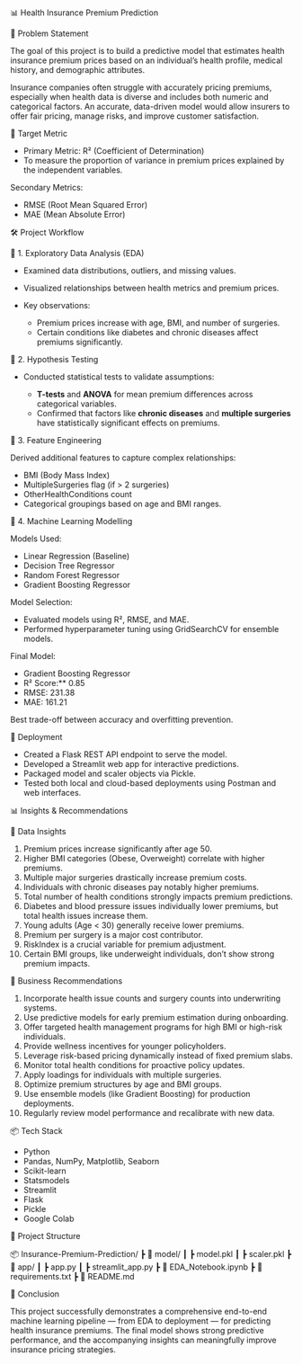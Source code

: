 📊 Health Insurance Premium Prediction

📝 Problem Statement

The goal of this project is to build a predictive model that estimates health insurance premium prices based on an individual’s health profile, medical history, and demographic attributes.

Insurance companies often struggle with accurately pricing premiums, especially when health data is diverse and includes both numeric and categorical factors. An accurate, data-driven model would allow insurers to offer fair pricing, manage risks, and improve customer satisfaction.

🎯 Target Metric

* Primary Metric: R² (Coefficient of Determination)
* To measure the proportion of variance in premium prices explained by the independent variables.

Secondary Metrics:

* RMSE (Root Mean Squared Error)
* MAE (Mean Absolute Error)

🛠️ Project Workflow

📌 1. Exploratory Data Analysis (EDA)

* Examined data distributions, outliers, and missing values.
* Visualized relationships between health metrics and premium prices.
* Key observations:

  * Premium prices increase with age, BMI, and number of surgeries.
  * Certain conditions like diabetes and chronic diseases affect premiums significantly.

📌 2. Hypothesis Testing

* Conducted statistical tests to validate assumptions:

  * **T-tests** and **ANOVA** for mean premium differences across categorical variables.
  * Confirmed that factors like **chronic diseases** and **multiple surgeries** have statistically significant effects on premiums.

📌 3. Feature Engineering

Derived additional features to capture complex relationships:

* BMI (Body Mass Index)
* MultipleSurgeries flag (if > 2 surgeries)
* OtherHealthConditions count
* Categorical groupings based on age and BMI ranges.

📌 4. Machine Learning Modelling

Models Used:

* Linear Regression (Baseline)
* Decision Tree Regressor
* Random Forest Regressor
* Gradient Boosting Regressor

Model Selection:

* Evaluated models using R², RMSE, and MAE.
* Performed hyperparameter tuning using GridSearchCV for ensemble models.

Final Model:

* Gradient Boosting Regressor
* R² Score:** 0.85
* RMSE: 231.38
* MAE: 161.21

Best trade-off between accuracy and overfitting prevention.

🚀 Deployment

* Created a Flask REST API endpoint to serve the model.
* Developed a Streamlit web app for interactive predictions.
* Packaged model and scaler objects via Pickle.
* Tested both local and cloud-based deployments using Postman and web interfaces.

📊 Insights & Recommendations

📌 Data Insights

1. Premium prices increase significantly after age 50.
2. Higher BMI categories (Obese, Overweight) correlate with higher premiums.
3. Multiple major surgeries drastically increase premium costs.
4. Individuals with chronic diseases pay notably higher premiums.
5. Total number of health conditions strongly impacts premium predictions.
6. Diabetes and blood pressure issues individually lower premiums, but total health issues increase them.
7. Young adults (Age < 30) generally receive lower premiums.
8. Premium per surgery is a major cost contributor.
9. RiskIndex is a crucial variable for premium adjustment.
10. Certain BMI groups, like underweight individuals, don’t show strong premium impacts.

📌 Business Recommendations

1. Incorporate health issue counts and surgery counts into underwriting systems.
2. Use predictive models for early premium estimation during onboarding.
3. Offer targeted health management programs for high BMI or high-risk individuals.
4. Provide wellness incentives for younger policyholders.
5. Leverage risk-based pricing dynamically instead of fixed premium slabs.
6. Monitor total health conditions for proactive policy updates.
7. Apply loadings for individuals with multiple surgeries.
8. Optimize premium structures by age and BMI groups.
9. Use ensemble models (like Gradient Boosting) for production deployments.
10. Regularly review model performance and recalibrate with new data.

📦 Tech Stack

* Python
* Pandas, NumPy, Matplotlib, Seaborn
* Scikit-learn
* Statsmodels
* Streamlit
* Flask
* Pickle
* Google Colab

📂 Project Structure

📦 Insurance-Premium-Prediction/
 ┣ 📂 model/
 ┃ ┣ model.pkl
 ┃ ┣ scaler.pkl
 ┣ 📂 app/
 ┃ ┣ app.py
 ┃ ┣ streamlit_app.py
 ┣ 📄 EDA_Notebook.ipynb
 ┣ 📄 requirements.txt
 ┣ 📄 README.md


📌 Conclusion

This project successfully demonstrates a comprehensive end-to-end machine learning pipeline — from EDA to deployment — for predicting health insurance premiums. The final model shows strong predictive performance, and the accompanying insights can meaningfully improve insurance pricing strategies.

